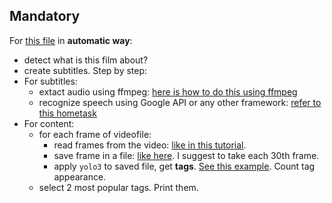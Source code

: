 ## Mandatory ##
For [this file](../../code/datasets/ml/cut.mp4) in **automatic way**:
- detect what is this film about?
- create subtitles.
Step by step:
- For subtitles:
  - extact audio using ffmpeg: [here is how to do this using ffmpeg](https://stackoverflow.com/a/26741357)
  - recognize speech using Google API or any other framework: [refer to this hometask](https://github.com/hsu-ai-course/hsu.ai/tree/master/homeworks/07)
- For content:
  - for each frame of videofile:
    - read frames from the video: [like in this tutorial](https://docs.opencv.org/3.0-beta/doc/py_tutorials/py_gui/py_video_display/py_video_display.html#playing-video-from-file).
    - save frame in a file: [like here](https://docs.opencv.org/3.0-beta/doc/py_tutorials/py_gui/py_image_display/py_image_display.html#write-an-image). I suggest to take each 30th frame.
    - apply `yolo3` to saved file, get **tags**. [See this example](https://github.com/hsu-ai-course/hsu.ai/blob/master/code/14.%20darknet%20yolo3.ipynb). Count tag appearance.
  - select 2 most popular tags. Print them.
    

